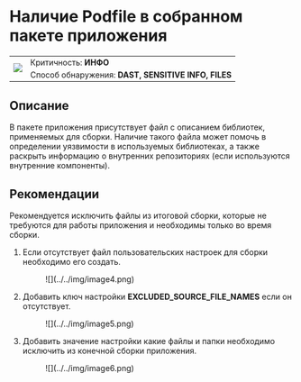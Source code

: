 # Наличие Podfile в собранном пакете приложения

<table class='noborder'>
    <colgroup>
      <col/>
      <col/>
    </colgroup>
    <tbody>
      <tr>
        <td rowspan="2"><img src="../../../img/defekt_info.png"/></td>
        <td>Критичность:<strong> ИНФО</strong></td>
      </tr>
      <tr>
        <td>Способ обнаружения:<strong> DAST, SENSITIVE INFO, FILES</strong></td>
      </tr>
    </tbody>
</table>

## Описание

В пакете приложения присутствует файл с описанием библиотек, применяемых для сборки. Наличие такого файла может помочь в определении уязвимости в используемых библиотеках, а также раскрыть информацию о внутренних репозиториях (если используются внутренние компоненты).

## Рекомендации

Рекомендуется исключить файлы из итоговой сборки, которые не требуются для работы приложения и необходимы только во время сборки.

1. Если отсутствует файл пользовательских настроек для сборки необходимо его создать.

    <figure markdown>
    ![](../../img/image4.png)
    </figure>

2. Добавить ключ настройки **EXCLUDED_SOURCE_FILE_NAMES** если он отсутствует.

    <figure markdown>
    ![](../../img/image5.png)
    </figure>

3. Добавить значение настройки какие файлы и папки необходимо исключить из конечной сборки приложения.

    <figure markdown>
    ![](../../img/image6.png)
    </figure>